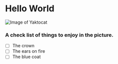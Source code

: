 # Hello World
![Image of Yaktocat](https://octodex.github.com/images/yaktocat.png)
### A check list of things to enjoy in the picture.
- [ ] The crown
- [ ] The ears on fire
- [ ] The blue coat
